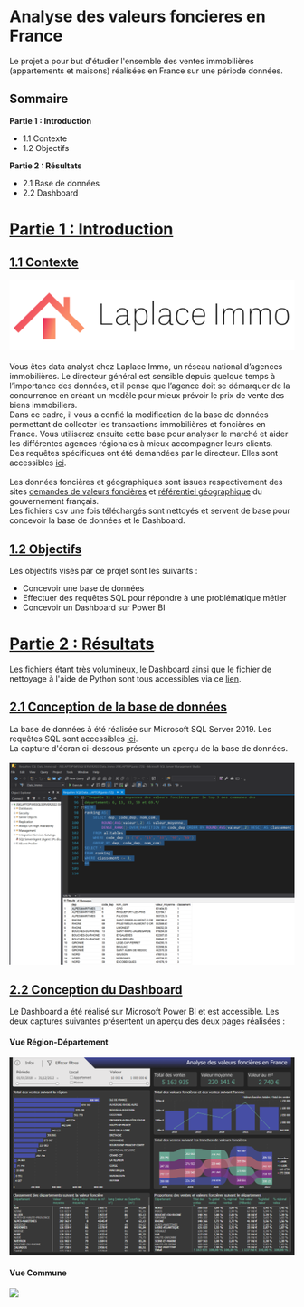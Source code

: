 # Analyse des valeurs foncieres en France
Le projet a pour but d'étudier l'ensemble des ventes immobilières (appartements et maisons) réalisées en France sur une période données.
## Sommaire
 **Partie 1 : Introduction**
 - 1.1 Contexte
 - 1.2 Objectifs
  
**Partie 2 : Résultats**
 - 2.1 Base de données
 - 2.2 Dashboard
 
# <u> Partie 1 : Introduction</u>

## <u>1.1 Contexte</u>
![](https://github.com/kodjosteve/Analyse_valeurs_foncieres_France/blob/main/Donn%C3%A9es%20d'entr%C3%A9e/Logo%20Laplace%20Immo.png)
 <br><br>Vous êtes data analyst chez Laplace Immo, un réseau national d’agences immobilières.
 Le directeur général est sensible depuis quelque temps à l’importance des données, et il pense que l’agence doit se démarquer de la concurrence en créant un modèle pour mieux prévoir le prix de vente des biens immobiliers. 
<br>Dans ce cadre, il vous a confié la modification de la base de données permettant de collecter les transactions immobilières et foncières en France. Vous utiliserez ensuite cette base pour analyser le marché et aider les différentes agences régionales à mieux accompagner leurs clients.
<br>Des requêtes spécifiques ont été demandées par le directeur. Elles sont accessibles [ici](https://github.com/kodjosteve/Analyse_valeurs_foncieres_France/blob/main/Donn%C3%A9es%20d'entr%C3%A9e/Listes%20des%20requ%C3%AAtes%20demand%C3%A9es%20par%20le%20directeur.png).
<br><br>Les données foncières et géographiques sont issues respectivement des sites [demandes de valeurs foncières](https://www.data.gouv.fr/fr/datasets/demandes-de-valeurs-foncieres/) et [référentiel géographique](https://www.data.gouv.fr/fr/datasets/referentiel-geographique-francais-communes-unites-urbaines-aires-urbaines-departements-academies-regions/) du gouvernement français.
<br>Les fichiers csv une fois téléchargés sont nettoyés et servent de base pour concevoir la base de données et le Dashboard.

## <u>1.2 Objectifs</u>
Les objectifs visés par ce projet sont les suivants : <br>
 - Concevoir une base de données
 - Effectuer des requêtes SQL pour répondre à une problématique métier
 - Concevoir un Dashboard sur Power BI

# <u> Partie 2 : Résultats</u>
Les fichiers étant très volumineux, le Dashboard ainsi que le fichier de nettoyage à l'aide de Python sont tous accessibles via ce [lien](https://drive.google.com/drive/folders/1Cqe-5qjUciKeXfKNSBtV-fKD0J6ltE2g?usp=sharing).

## <u>2.1 Conception de la base de données</u>
La base de données à été réalisée sur Microsoft SQL Server 2019. Les requêtes SQL sont accessibles [ici](https://github.com/kodjosteve/Analyse_valeurs_foncieres_France/blob/main/R%C3%A9sultats/Requ%C3%AAtes%20SQL%20Data_Immo.sql).<br>
La capture d'écran ci-dessous présente un aperçu de la base de données.<br><br>
![](https://github.com/kodjosteve/Analyse_valeurs_foncieres_France/blob/main/R%C3%A9sultats/SQLServer_R%C3%A9sultats_requete11.png)

## <u>2.2 Conception du Dashboard</u>
Le Dashboard a été réalisé sur Microsoft Power BI et est accessible. Les deux captures suivantes présentent un aperçu des deux pages réalisées : <br>
#### Vue Région-Département <br>
![](https://github.com/kodjosteve/Analyse_valeurs_foncieres_France/blob/main/R%C3%A9sultats/PowerBI_Capture_Dashboard_Region_d%C3%A9partement.png)<br>
#### Vue Commune <br>
![](https://github.com/kodjosteve/Analyse_valeurs_foncieres_France/blob/main/R%C3%A9sultats/PowerBI_Capture_Dashboard_Commune.png)<br>


